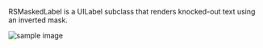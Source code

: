 RSMaskedLabel is a UILabel subclass that renders knocked-out text using an inverted mask.

![sample image](https://github.com/robinsenior/RSMaskedLabel/raw/master/rounded.png)

